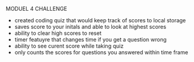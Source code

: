 MODUEL 4 CHALLENGE

- created coding quiz that would keep track of scores to local storage
- saves score to your initals and able to look at highest scores
- ability to clear high scores to reset
- timer featuyre that changes time if you get a question wrong
- ability to see curent score while taking quiz
- only counts the scores for questions you answered within time frame